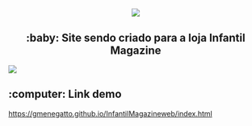<h1 align=center>
  <img src="https://user-images.githubusercontent.com/48417528/84343386-68297d80-ab7e-11ea-810a-8d21638c90ba.png" />
</h1>



<h3 align="center">
<h2 align=center>
:baby: Site sendo criado para a loja Infantil Magazine
</h2>
  <img src="https://user-images.githubusercontent.com/48417528/84343383-66f85080-ab7e-11ea-82a2-510520f294de.png" />


<h2>
:computer: Link demo
</h2>

https://gmenegatto.github.io/InfantilMagazineweb/index.html
